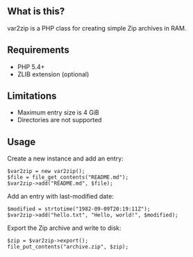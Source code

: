 ## What is this?

var2zip is a PHP class for creating simple Zip archives in RAM.

## Requirements

* PHP 5.4+
* ZLIB extension (optional)

## Limitations

* Maximum entry size is 4 GiB
* Directories are not supported

## Usage

Create a new instance and add an entry:

    $var2zip = new var2zip();
    $file = file_get_contents("README.md");
    $var2zip->add("README.md", $file);

Add an entry with last-modified date:

    $modified = strtotime("1982-09-09T20:19:11Z");
    $var2zip->add("hello.txt", "Hello, world!", $modified);

Export the Zip archive and write to disk:

    $zip = $var2zip->export();
    file_put_contents("archive.zip", $zip);
